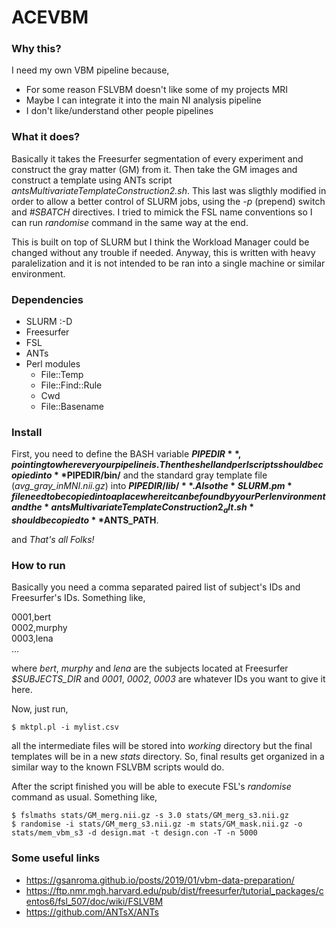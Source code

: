 # ACEVBM

### Why this?

I need my own VBM pipeline because,

- For some reason FSLVBM doesn't like some of my projects MRI
- Maybe I can integrate it into the main NI analysis pipeline
- I don't like/understand other people pipelines

### What it does?

Basically it takes the Freesurfer segmentation of every experiment and construct the gray matter (GM) from it. Then take the GM images and construct a template 
using ANTs script *antsMultivariateTemplateConstruction2.sh*. This last was sligthly modified in order to allow a better control of SLURM jobs, using the *-p* (prepend) switch and *#SBATCH* directives. I tried to mimick the FSL name conventions so I can run *randomise* command in the same way at the end.

This is built on top of SLURM but I think the Workload Manager could be changed without any trouble if needed. Anyway, this is written with heavy paralelization and it is not intended to be ran into a single machine or similar environment.

### Dependencies

- SLURM :-D
- Freesurfer
- FSL
- ANTs
- Perl modules
  - File::Temp
  - File::Find::Rule
  - Cwd
  - File::Basename

### Install

First, you need to define the BASH variable **$PIPEDIR**, pointing to wherever your pipeline is. Then the shell and perl scripts should be copied into **$PIPEDIR/bin/** and the standard gray template file (*avg_gray_inMNI.nii.gz*) into **$PIPEDIR/lib/**. Also the *SLURM.pm* file need to be copied into a place where it can be found by your Perl environment and the *antsMultivariateTemplateConstruction2_alt.sh* should be copied to **$ANTS\_PATH**.

and *That's all Folks!*

### How to run

Basically you need a comma separated paired list of subject's IDs and Freesurfer's IDs. Something like,


0001,bert \
0002,murphy \
0003,lena \
...


where *bert*, *murphy* and *lena* are the subjects located at Freesurfer *$SUBJECTS\_DIR* and *0001*, *0002*, *0003* are whatever IDs you want to give it here.

Now, just run,

`$ mktpl.pl -i mylist.csv`

all the intermediate files will be stored into *working* directory but the final templates will be in a new *stats* directory. So, final results get organized in a similar way to the known FSLVBM scripts would do.

After the script finished you will be able to execute FSL's *randomise* command as usual. Something like,

`$ fslmaths stats/GM_merg.nii.gz -s 3.0 stats/GM_merg_s3.nii.gz` \
`$ randomise -i stats/GM_merg_s3.nii.gz -m stats/GM_mask.nii.gz -o stats/mem_vbm_s3 -d design.mat -t design.con -T -n 5000`


### Some useful links

 - https://gsanroma.github.io/posts/2019/01/vbm-data-preparation/
 - https://ftp.nmr.mgh.harvard.edu/pub/dist/freesurfer/tutorial_packages/centos6/fsl_507/doc/wiki/FSLVBM
 - https://github.com/ANTsX/ANTs
